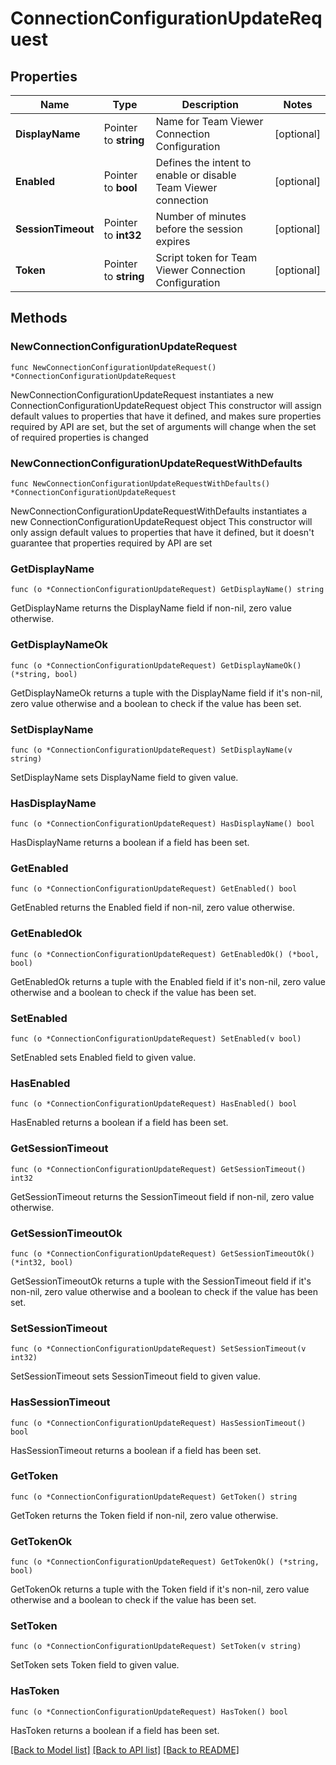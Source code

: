# ConnectionConfigurationUpdateRequest

## Properties

Name | Type | Description | Notes
------------ | ------------- | ------------- | -------------
**DisplayName** | Pointer to **string** | Name for Team Viewer Connection Configuration | [optional] 
**Enabled** | Pointer to **bool** | Defines the intent to enable or disable Team Viewer connection | [optional] 
**SessionTimeout** | Pointer to **int32** | Number of minutes before the session expires | [optional] 
**Token** | Pointer to **string** | Script token for Team Viewer Connection Configuration | [optional] 

## Methods

### NewConnectionConfigurationUpdateRequest

`func NewConnectionConfigurationUpdateRequest() *ConnectionConfigurationUpdateRequest`

NewConnectionConfigurationUpdateRequest instantiates a new ConnectionConfigurationUpdateRequest object
This constructor will assign default values to properties that have it defined,
and makes sure properties required by API are set, but the set of arguments
will change when the set of required properties is changed

### NewConnectionConfigurationUpdateRequestWithDefaults

`func NewConnectionConfigurationUpdateRequestWithDefaults() *ConnectionConfigurationUpdateRequest`

NewConnectionConfigurationUpdateRequestWithDefaults instantiates a new ConnectionConfigurationUpdateRequest object
This constructor will only assign default values to properties that have it defined,
but it doesn't guarantee that properties required by API are set

### GetDisplayName

`func (o *ConnectionConfigurationUpdateRequest) GetDisplayName() string`

GetDisplayName returns the DisplayName field if non-nil, zero value otherwise.

### GetDisplayNameOk

`func (o *ConnectionConfigurationUpdateRequest) GetDisplayNameOk() (*string, bool)`

GetDisplayNameOk returns a tuple with the DisplayName field if it's non-nil, zero value otherwise
and a boolean to check if the value has been set.

### SetDisplayName

`func (o *ConnectionConfigurationUpdateRequest) SetDisplayName(v string)`

SetDisplayName sets DisplayName field to given value.

### HasDisplayName

`func (o *ConnectionConfigurationUpdateRequest) HasDisplayName() bool`

HasDisplayName returns a boolean if a field has been set.

### GetEnabled

`func (o *ConnectionConfigurationUpdateRequest) GetEnabled() bool`

GetEnabled returns the Enabled field if non-nil, zero value otherwise.

### GetEnabledOk

`func (o *ConnectionConfigurationUpdateRequest) GetEnabledOk() (*bool, bool)`

GetEnabledOk returns a tuple with the Enabled field if it's non-nil, zero value otherwise
and a boolean to check if the value has been set.

### SetEnabled

`func (o *ConnectionConfigurationUpdateRequest) SetEnabled(v bool)`

SetEnabled sets Enabled field to given value.

### HasEnabled

`func (o *ConnectionConfigurationUpdateRequest) HasEnabled() bool`

HasEnabled returns a boolean if a field has been set.

### GetSessionTimeout

`func (o *ConnectionConfigurationUpdateRequest) GetSessionTimeout() int32`

GetSessionTimeout returns the SessionTimeout field if non-nil, zero value otherwise.

### GetSessionTimeoutOk

`func (o *ConnectionConfigurationUpdateRequest) GetSessionTimeoutOk() (*int32, bool)`

GetSessionTimeoutOk returns a tuple with the SessionTimeout field if it's non-nil, zero value otherwise
and a boolean to check if the value has been set.

### SetSessionTimeout

`func (o *ConnectionConfigurationUpdateRequest) SetSessionTimeout(v int32)`

SetSessionTimeout sets SessionTimeout field to given value.

### HasSessionTimeout

`func (o *ConnectionConfigurationUpdateRequest) HasSessionTimeout() bool`

HasSessionTimeout returns a boolean if a field has been set.

### GetToken

`func (o *ConnectionConfigurationUpdateRequest) GetToken() string`

GetToken returns the Token field if non-nil, zero value otherwise.

### GetTokenOk

`func (o *ConnectionConfigurationUpdateRequest) GetTokenOk() (*string, bool)`

GetTokenOk returns a tuple with the Token field if it's non-nil, zero value otherwise
and a boolean to check if the value has been set.

### SetToken

`func (o *ConnectionConfigurationUpdateRequest) SetToken(v string)`

SetToken sets Token field to given value.

### HasToken

`func (o *ConnectionConfigurationUpdateRequest) HasToken() bool`

HasToken returns a boolean if a field has been set.


[[Back to Model list]](../README.md#documentation-for-models) [[Back to API list]](../README.md#documentation-for-api-endpoints) [[Back to README]](../README.md)


